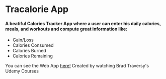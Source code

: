 # Tracalorie App #

#### A beatiful Calories Tracker App where a user can enter his daily calories, meals, and workouts and compute great information like: ####
* Gain/Loss
* Calories Consumed
* Calories Burned
* Calories Remaining

You can see the Web App [here!](https://clever-toffee-4ecba3.netlify.app/)
Created by watching Brad Traversy's Udemy Courses
